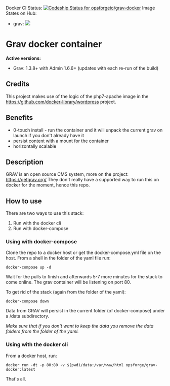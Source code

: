 Docker CI Status:
[ ![Codeship Status for opsforgeio/grav-docker](https://app.codeship.com/projects/985e9c40-a188-0135-1051-1ac528f51f8c/status?branch=master)](https://app.codeship.com/projects/254363)
Image States on Hub:

 - grav: [![](https://images.microbadger.com/badges/image/opsforge/grav-docker.svg)](https://hub.docker.com/r/opsforge/grav-docker/ "Grav Docker Image")

# Grav docker container

**Active versions:**

- Grav: 1.3.8+ with Admin 1.6.6+ (updates with each re-run of the build)

## Credits

This project makes use of the logic of the php7-apache image in the https://github.com/docker-library/wordpress project.

## Benefits

- 0-touch install - run the container and it will unpack the current grav on launch if you don't already have it
- persist content with a mount for the container
- horizontally scalable

## Description

GRAV is an open source CMS system, more on the project: https://getgrav.org/
They don't really have a supported way to run this on docker for the moment, hence this repo.

## How to use

There are two ways to use this stack:

1. Run with the docker cli
2. Run with docker-compose

### Using with docker-compose

Clone the repo to a docker host or get the docker-compose.yml file on the host. From a shell in the folder of the yaml file run:

    docker-compose up -d

Wait for the pulls to finish and afterwards 5-7 more minutes for the stack to come online. The grav container will be listening on port 80.

To get rid of the stack (again from the folder of the yaml):

    docker-compose down

Data from GRAV will persist in the current folder (of docker-compose) under a /data subdirectory.

*Make sure that if you don't want to keep the data you remove the data folders from the folder of the yaml.*

### Using with the docker cli

From a docker host, run:

    docker run -dt -p 80:80 -v $(pwd)/data:/var/www/html opsforge/grav-docker:latest

That's all.
